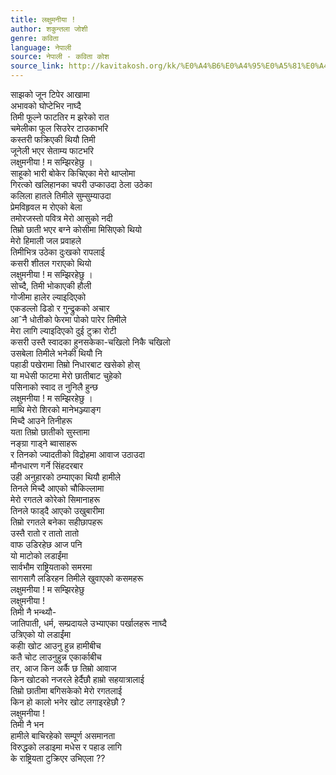 ```yaml
---
title: लक्षुमनीया !
author: शकुन्तला जोशी
genre: कविता
language: नेपाली
source: नेपाली - कविता कोश
source_link: http://kavitakosh.org/kk/%E0%A4%B6%E0%A4%95%E0%A5%81%E0%A4%A8%E0%A5%8D%E0%A4%A4%E0%A4%B2%E0%A4%BE_%E0%A4%9C%E0%A5%8B%E0%A4%B6%E0%A5%80
---
```


साझको जून टिपेर आखामा  
अभावको घोप्टेभिर नाघ्दै  
तिमी फूल्ने फाटतिर म झरेको रात  
चमेलीका फूल सिउरेर टाउकाभरि  
कस्तरी फक्रिएकी थियौ तिमी  
जूनेली भएर सेताम्य फाटभरि  
लक्षुमनीया ! म सम्झिरहेछु ।  
साहूको भारी बोकेर किचिएका मेरो थाप्लोमा  
गिरत्को खलिहानका चपरी उप्काउदा ठेला उठेका  
कलिला हातले तिमीले सुम्सुम्याउदा  
प्रेमविहृवल म रोएको बेला  
तमोरजस्तो पवित्र मेरो आसुको नदी  
तिम्रो छाती भएर बग्ने कोसीमा मिसिएको थियो  
मेरो हिमाली जल प्रवाहले  
तिमीभित्र उठेका दुःखको रापलाई  
कसरी शीतल गराएको थियो  
लक्षुमनीया ! म सम्झिरहेछु ।  
सोच्दै, तिमी भोकाएकी हौली  
गोजीमा हालेर ल्याइदिएको  
एकडल्लो ढिडो र गुन्द्रुकको अचार  
आˆनै धोतीको फेरमा पोको पारेर तिमीले  
मेरा लागि ल्याइदिएको दुई टुक्रा रोटी  
कसरी उस्तै स्वादका हुनसकेका-चखिलो निकै चखिलो  
उसबेला तिमीले भनेकी थियौ नि  
पहाडी पखेरामा तिम्रो निधारबाट खसेको होस्  
या मधेसी फाटमा मेरो छातीबाट चुहेको  
पसिनाको स्वाद त नुनिलै हुन्छ  
लक्षुमनीया ! म सम्झिरहेछु ।  
माथि मेरो शिरको मानेभञ्ज्याङ्ग  
मिच्दै आउने तिनीहरू  
यता तिम्रो छातीको सुस्तामा  
नङ्ग्रा गाड्ने ब्वासाहरू  
र तिनको ज्यादतीको विद्रोहमा आवाज उठाउदा  
मौनधारण गर्ने सिंहदरबार  
उही अनुहारको ठम्याएका थियौ हामीले  
तिनले मिच्दै आएको चौकिल्लामा  
मेरो रगतले कोरेको सिमानाहरू  
तिनले फाड्दै आएको उखुबारीमा  
तिम्रो रगतले बनेका सहीछापहरू  
उस्तै रातो र तातो तातो  
वाफ उडिरहेछ आज पनि  
यो माटोको लडाईंमा  
सार्वभौम राष्ट्रियताको समरमा  
सागसागै लडिरहन तिमीले खुवाएको कसमहरू  
लक्षुमनीया ! म सम्झिरहेछु  
लक्षुमनीया !  
तिमी नै भन्थ्यौ-  
जातिपाती, धर्म, सम्प्रदायले उभ्याएका पर्खालहरू नाघ्दै  
उत्रिएको यो लडाईंमा  
कहीा खोट आउनु हुन्न हामीबीच  
कतै चोट लाउनुहुन्न एकार्काबीच  
तर, आज किन अर्कै छ तिम्रो आवाज  
किन खोटको नजरले हेर्दैछौ हाम्रो सहयात्रालाई  
तिम्रो छातीमा बगिसकेको मेरो रगतलाई  
किन हो कालो भनेर खोट लगाइरहेछौ ?  
लक्षुमनीया !  
तिमी नै भन  
हामीले बाचिरहेको सम्पूर्ण असमानता  
विरुद्धको लडाइमा मधेस र पहाड लागि  
के राष्ट्रियता टुक्रिएर उभिएला ??
